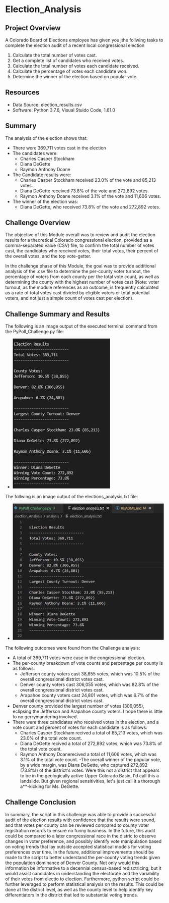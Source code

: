 # Election_Analysis

## Project Overview
A Colorado Board of Elections employee has given you jthe follwing tasks to complete the election audit of a recent local congressional election

1. Calculate the total number of votes cast.
2. Get a complete list of candidates who received votes.
3. Calculate the total number of votes each candidate received.
4. Calculate the percentage of votes each candidate won.
5. Determine the winner of the election based on popular vote.

## Resources
- Data Source: election_results.csv
- Software: Python 3.7.6, Visual Stuido Code, 1.61.0

## Summary
The analysis of the election shows that:
- There were 369,711 votes cast in the election
- The candidates were:
  - Charles Casper Stockham
  - Diana DeGette
  - Raymon Anthony Doane
- The Candidate results were:
  - Charles Casper Stockham received 23.0% of the vote and 85,213 votes.
  - Diana DeGette received 73.8% of the vote and 272,892 votes.
  - Raymon Anthony Doane received 3.1% of the vote and 11,606 votes.
- The winner of the election was:
  - Diana DeGette, who received 73.8% of the vote and 272,892 votes.

 ## Challenge Overview
 The objective of this Module overall was to review and audit the election results for a theoretical Colorado congressional election, provided as a comma-separated value (CSV) file, to confirm the total number of votes cast, the candidates who received votes, their total votes, their percent of the overall votes, and the top vote-getter. 
 
 In the challenge phase of this Module, the goal was to provide additional analysis of the .csv file to determine the per-county voter turnout, the percentage of voters from each county per the total vote count, as well as determining the county with the highest number of votes cast (Note: voter turnout, as the module references as an outcome, is frequently calculated as a rate of total votes cast divided by eligible voters or total potential voters, and not just a simple count of votes cast per election).

 ## Challenge Summary and Results
The following is an image output of the executed terminal command from the PyPoll_Challenge.py file:
- ![Terminal output from PyPolls_Challenge Script](https://github.com/chris-bly/Election_Analysis/blob/7ef09d8d9d52710bdaf910e2ad47366f943e4a2d/resources/Terminal%20Output%20from%20PyPoll_Challenge.png)

The follwing is an image output of the elections_analysis.txt file:
- ![.txt file output from PyPolls_Challenge Script](https://github.com/chris-bly/Election_Analysis/blob/7ef09d8d9d52710bdaf910e2ad47366f943e4a2d/resources/Text%20File%20Output%20from%20PyPoll_Challenge.png)

The following outcomes were found from the Challenge analysis:
- A total of 369,711 votes were case in the congressional election.
- The per-county breakdown of vote counts and percentage per county is as follows:
  - Jefferson county voters cast 38,855 votes, which was 10.5% of the overall congressional district votes cast.
  - Denver county voters cast 306,055 votes, which was 82.8% of the overall congressional district votes cast.
  - Arapahoe county voters cast 24,801 votes, which was 6.7% of the overall congressional district votes cast.
- Denver county provided the largest number of votes (306,055), eclipsing the Jefferson and Arapahoe county voters. I hope there is little to no gerrymandering involved.
- There were three candidates who received votes in the election, and a vote count and percent of votes for each candidate is as follows:
  - Charles Casper Stockham recived a total of 85,213 votes, which was  23.0% of the total vote count.
  - Diana DeGette recived a total of 272,892 votes, which was  73.8% of the total vote count.
  - Raymon Anthony Doanerecived a total of 11,606 votes, which was  3.1% of the total vote count.
-The overall winner of the popular vote, by a wide margin, was Diana DeGette, who captured 272,892 (73.8%!) of the district's votes. Were this not a district that appears to be in the geologically active Upper Colorado Basin, I'd call this a landslide. But given regional sensitivities, let's just call it a thorough a**-kicking for Ms. DeGette.

## Challenge Conclusion
In summary, the script in this challenge was able to provide a successful audit of the election results with confidence that the results were sound, and that votes per county can be reviewed compared to county voter registration records to ensure no funny business. In the future, this audit could be compared to a later congressional race in the distric to observe changes in voter preference, and possibly identify vote manipulation based on voting trends that lay outside accepted statistical models for voting preferences over time. In the future, additional improvements should be made to the script to better understand the per-county voting trends given the population dominance of Denver County. Not only would this information be informative to a decennial census-based redisctricing, but it would assist candidates in understanding the electorate and the variability of their votes from electio to election. Furthermore, python script could be further leveraged to perform statistical analysis on the results. This could be done at the district level, as well as the county level to help identify key differentiators in the district that led to substantial voting trends.
